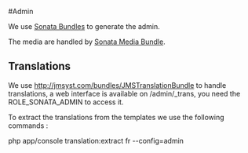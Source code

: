 #Admin

We use [Sonata Bundles](https://sonata-project.org) to  generate the admin.

The media are handled by [Sonata Media Bundle](https://sonata-project.org/bundles/media/2-2/doc/index.html).

## Translations

We use http://jmsyst.com/bundles/JMSTranslationBundle to handle translations, a web interface is available on /admin/_trans, you need the ROLE_SONATA_ADMIN to access it.

To extract the translations from the templates we use the following commands :

php app/console translation:extract fr --config=admin